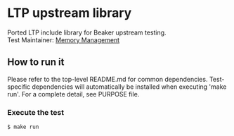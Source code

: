 # LTP upstream library
Ported LTP include library for Beaker upstream testing. \
Test Maintainer: [Memory Management](mailto:mm-qe@redhat.com)

## How to run it
Please refer to the top-level README.md for common dependencies. Test-specific dependencies will automatically be installed when executing 'make run'. For a complete detail, see PURPOSE file. 

### Execute the test
```bash
$ make run
```
